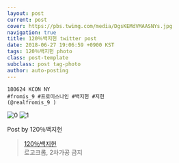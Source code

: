 ```yaml
---
layout: post
current: post
cover: https://pbs.twimg.com/media/DgsKEMdVMAASNYs.jpg
navigation: true
title: 120％백지헌 twitter post
date: 2018-06-27 19:06:59 +0900 KST
tags: 120％백지헌 photo
class: post-template
subclass: post tag-photo
author: auto-posting
---
```


```  
180624 KCON NY  
#fromis_9 #프로미스나인 #백지헌 #지헌  
(@realfromis_9 )  

```

![0](https://pbs.twimg.com/media/DgsKAWaUEAIY283.jpg)
![1](https://pbs.twimg.com/media/DgsKEMdVMAASNYs.jpg)


Post by 120％백지헌

> [120％백지헌](https://twitter.com/JIHEON_120)  
  로고크롭, 2차가공 금지
